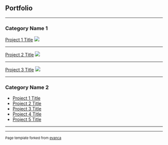 ## Portfolio

---

### Category Name 1 

[Project 1 Title](/sample_page)
<img src="dogwashimg.jpg?raw=true"/>

---
[Project 2 Title](/pdf/sample_presentation.pdf)
<img src="honeyimg2.png?raw=true"/>

---
[Project 3 Title](http://example.com/)
<img src="ugrimg.jpg?raw=true"/>

---

### Category Name 2

- [Project 1 Title](http://example.com/)
- [Project 2 Title](http://example.com/)
- [Project 3 Title](http://example.com/)
- [Project 4 Title](http://example.com/)
- [Project 5 Title](http://example.com/)

---




---
<p style="font-size:11px">Page template forked from <a href="https://github.com/evanca/quick-portfolio">evanca</a></p>
<!-- Remove above link if you don't want to attibute -->
